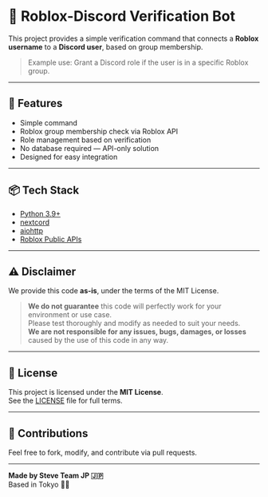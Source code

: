 # 🤖 Roblox-Discord Verification Bot

This project provides a simple verification command that connects a **Roblox username** to a **Discord user**, based on group membership.

> Example use: Grant a Discord role if the user is in a specific Roblox group.

---

## 🚀 Features

- Simple command  
- Roblox group membership check via Roblox API  
- Role management based on verification  
- No database required — API-only solution  
- Designed for easy integration

---

## 📦 Tech Stack

- [Python 3.9+](https://www.python.org/downloads/)
- [nextcord](https://github.com/nextcord/nextcord)
- [aiohttp](https://pypi.org/project/aiohttp/)
- [Roblox Public APIs](https://www.roblox.com/)

---

## ⚠️ Disclaimer

We provide this code **as-is**, under the terms of the MIT License.

> **We do not guarantee** this code will perfectly work for your environment or use case.  
> Please test thoroughly and modify as needed to suit your needs.  
> **We are not responsible for any issues, bugs, damages, or losses** caused by the use of this code in any way.

---

## 📜 License

This project is licensed under the **MIT License**.  
See the [LICENSE](./LICENSE) file for full terms.

---

## 🙌 Contributions

Feel free to fork, modify, and contribute via pull requests.

---

**Made by Steve Team JP 🇯🇵**  
Based in Tokyo 🗾🗼
